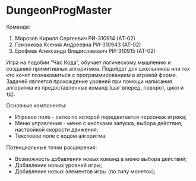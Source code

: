 # DungeonProgMaster
Команда:
1. Морозов Кирилл Сергеевич РИ-310914 (АТ-02)
2. Гомзикова Ксения Андреевна РИ-310943 (АТ-02)
3. Ерофеев Александр Владиславович РИ-310915 (АТ-02)

Игра на подобии “Час Кода”, обучает логическому мышлению и созданию примитивных алгоритмов. Подойдет для школьников или тех кто хочет познакомиться с программированием в игровой форме. 
Задачей является прохождение уровней при помощи написания алгоритма из предоставленных команд (шаг вперед, поворот, цикл и тд).

Основные компоненты: 
- Игровое поле - сетка по которой передвигается персонаж игрока;
- Меню управления - меню с кнопками запуска, выбора действия, настройкой скорости движения;
- Текстовое поле с кодом алгоритма.

Потенциальные точки расширения:
- Возможность добавления новых команд в меню выбора действий;
- Добавление новых уровней игры;
- Добавление новых элементов игры (по типу монеток);
